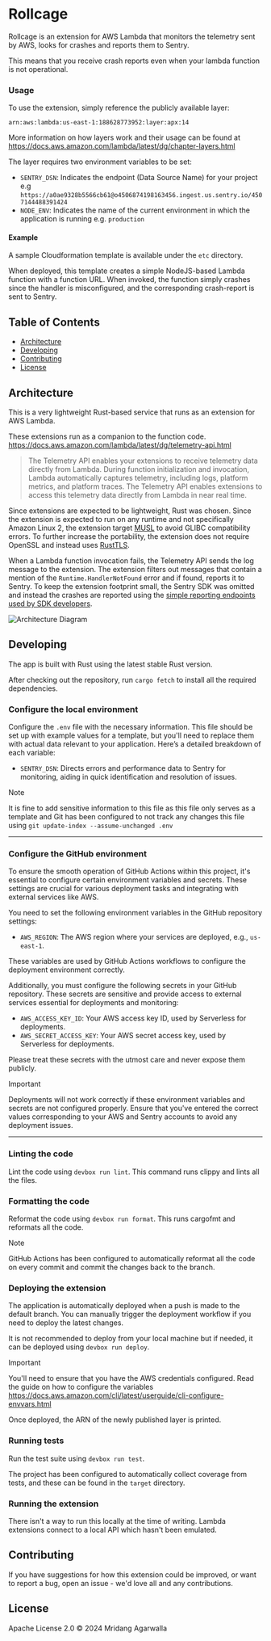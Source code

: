 # Rollcage

Rollcage is an extension for AWS Lambda that monitors the telemetry
sent by AWS, looks for crashes and reports them to Sentry.

This means that you receive crash reports even when your lambda
function is not operational.

### Usage

To use the extension, simply reference the publicly available layer:

```
arn:aws:lambda:us-east-1:188628773952:layer:apx:14
```

More information on how layers work and their usage can be found at
https://docs.aws.amazon.com/lambda/latest/dg/chapter-layers.html

The layer requires two environment variables to be set:

* `SENTRY_DSN`: Indicates the endpoint (Data Source Name) for your project e.g `https://a0ae9328b5566cb61@o4506874198163456.ingest.us.sentry.io/4507144488391424`
* `NODE_ENV`: Indicates the name of the current environment in which the application is running e.g. `production`

#### Example

A sample Cloudformation template is available under the `etc` directory.

When deployed, this template creates a simple NodeJS-based Lambda function
with a function URL. When invoked, the function simply crashes since
the handler is misconfigured, and the corresponding crash-report is sent
to Sentry.

## Table of Contents

- [Architecture](#architecture)
- [Developing](#developing)
- [Contributing](#contributing)
- [License](#license)

## Architecture

This is a very lightweight Rust-based service that runs as an extension for AWS
Lambda.

These extensions run as a companion to the function code.
https://docs.aws.amazon.com/lambda/latest/dg/telemetry-api.html

> The Telemetry API enables your extensions to receive telemetry data 
> directly from Lambda. During function initialization and invocation, 
> Lambda automatically captures telemetry, including logs, platform metrics, 
> and platform traces. The Telemetry API enables extensions to access this 
> telemetry data directly from Lambda in near real time.

Since extensions are expected to be lightweight, Rust was chosen. Since the 
extension is expected to run on any runtime and not specifically Amazon Linux 2,
the extension target [MUSL](https://musl.libc.org/) to avoid GLIBC compatibility errors. 
To further increase the portability, the extension does not require OpenSSL and
instead uses [RustTLS](https://github.com/rustls/rustls).

When a Lambda function invocation fails, the Telemetry API sends the log message
to the extension. The extension filters out messages that contain a mention
of the `Runtime.HandlerNotFound` error and if found, reports it to Sentry. 
To keep the extension footprint small, the Sentry SDK was omitted and instead the
crashes are reported using the [simple reporting endpoints used by SDK developers](https://develop.sentry.dev/sdk/overview/).

<img alt="Architecture Diagram" src="https://github.com/user-attachments/assets/2eda60fa-07bd-4228-8d6f-3a2f8a684303">

## Developing

The app is built with Rust using the latest stable Rust version.

After checking out the repository, run `cargo fetch` to install all
the required dependencies.

### Configure the local environment

Configure the `.env` file with the necessary information. This file should be set up
with example values for a template, but you'll need to replace them with actual data
relevant to your application. Here’s a detailed breakdown of each variable:

- `SENTRY_DSN`: Directs errors and performance data to Sentry for monitoring, aiding in
  quick identification and resolution of issues.

> [!NOTE]
> It is fine to add sensitive information to this file as this file only
> serves as a template and Git has been configured to not track any
> changes this file using `git update-index --assume-unchanged .env`

---

### Configure the GitHub environment

To ensure the smooth operation of GitHub Actions within this project, it's
essential to configure certain environment variables and secrets. These settings
are crucial for various deployment tasks and integrating with external services
like AWS.

You need to set the following environment variables in the GitHub repository
settings:

- `AWS_REGION`: The AWS region where your services are deployed, e.g., `us-east-1`.

These variables are used by GitHub Actions workflows to configure the deployment
environment correctly.

Additionally, you must configure the following secrets in your GitHub repository.
These secrets are sensitive and provide access to external services essential for
deployments and monitoring:

- `AWS_ACCESS_KEY_ID`: Your AWS access key ID, used by Serverless for deployments.
- `AWS_SECRET_ACCESS_KEY`: Your AWS secret access key, used by Serverless for deployments.

Please treat these secrets with the utmost care and never expose them publicly.

> [!IMPORTANT]
> Deployments will not work correctly if these environment variables and secrets
> are not configured properly. Ensure that you've entered the correct values
> corresponding to your AWS and Sentry accounts to avoid any deployment issues.

---

### Linting the code

Lint the code using `devbox run lint`. This command runs clippy and
lints all the files. 

### Formatting the code

Reformat the code using `devbox run format`. This runs cargofmt and
reformats all the code.

> [!NOTE]
> GitHub Actions has been configured to automatically reformat all the
> code on every commit and commit the changes back to the branch.

### Deploying the extension

The application is automatically deployed when a push is made to the
default branch. You can manually trigger the deployment workflow if
you need to deploy the latest changes.

It is not recommended to deploy from your local machine but if needed,
it can be deployed using `devbox run deploy`.

> [!IMPORTANT]
> You'll need to ensure that you have the AWS credentials configured. Read the
> guide on how to configure the variables https://docs.aws.amazon.com/cli/latest/userguide/cli-configure-envvars.html

Once deployed, the ARN of the newly published layer is printed.

### Running tests

Run the test suite using `devbox run test`.

The project has been configured to automatically collect coverage from tests,
and these can be found in the `target` directory.

### Running the extension

There isn't a way to run this locally at the time of writing. Lambda extensions
connect to a local API which hasn't been emulated.

## Contributing

If you have suggestions for how this extension could be improved, or
want to report a bug, open an issue - we'd love all and any
contributions.

## License

Apache License 2.0 © 2024 Mridang Agarwalla
